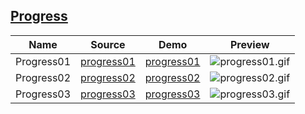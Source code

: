 ## [Progress](https://github.com/ajycc20/easy-css-layout/tree/master/progress)

|Name|Source|Demo|Preview|
|:---:|:---:|:---:|:---:|
|Progress01|[progress01](https://github.com/ajycc20/easy-css-layout/blob/master/progress/progress01.html)|[progress01](https://ajycc20.github.io/easy-css-layout/progress/progress01.html)|![progress01.gif](https://i.endpot.com/image/MPFEG/progress01.gif)|
|Progress02|[progress02](https://github.com/ajycc20/easy-css-layout/blob/master/progress/progress02.html)|[progress02](https://ajycc20.github.io/easy-css-layout/progress/progress02.html)|![progress02.gif](https://i.endpot.com/image/TCP0E/progress02.gif)|
|Progress03|[progress03](https://github.com/ajycc20/easy-css-layout/blob/master/progress/progress03.html)|[progress03](https://ajycc20.github.io/easy-css-layout/progress/progress03.html)|![progress03.gif](https://i.endpot.com/image/XRU9I/progress03.gif)|
